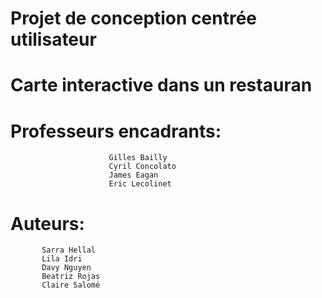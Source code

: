 # Projet de conception centrée utilisateur 
# Carte interactive dans un restauran
# Professeurs encadrants​: 
                          Gilles Bailly
                          Cyril Concolato
                          James Eagan
                          Eric Lecolinet
#
# Auteurs​: 
           Sarra Hellal 
           Lila Idri
           Davy Nguyen 
           Beatriz Rojas 
           Claire Salomé
